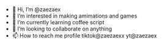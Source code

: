 - 👋 Hi, I’m @zaezaex
- 👀 I’m interested in making amimations and games
- 🌱 I’m currently learning coffee script
- 💞️ I’m looking to collaborate on anything
- 📫 How to reach me profile tiktok@zaezaexx yt@zaezaex

<!---
zaezaex/zaezaex is a ✨ special ✨ repository because its `README.md` (this file) appears on your GitHub profile.
You can click the Preview link to take a look at your changes.
--->
